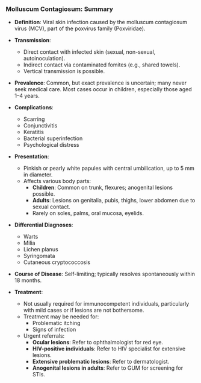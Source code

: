 ### Molluscum Contagiosum: Summary

- **Definition**: Viral skin infection caused by the molluscum contagiosum virus (MCV), part of the poxvirus family (Poxviridae).

- **Transmission**:
  - Direct contact with infected skin (sexual, non-sexual, autoinoculation).
  - Indirect contact via contaminated fomites (e.g., shared towels).
  - Vertical transmission is possible.

- **Prevalence**: Common, but exact prevalence is uncertain; many never seek medical care. Most cases occur in children, especially those aged 1–4 years.

- **Complications**:
  - Scarring
  - Conjunctivitis
  - Keratitis
  - Bacterial superinfection
  - Psychological distress

- **Presentation**:
  - Pinkish or pearly white papules with central umbilication, up to 5 mm in diameter.
  - Affects various body parts:
    - **Children**: Common on trunk, flexures; anogenital lesions possible.
    - **Adults**: Lesions on genitalia, pubis, thighs, lower abdomen due to sexual contact.
    - Rarely on soles, palms, oral mucosa, eyelids.

- **Differential Diagnoses**:
  - Warts
  - Milia
  - Lichen planus
  - Syringomata
  - Cutaneous cryptococcosis

- **Course of Disease**: Self-limiting; typically resolves spontaneously within 18 months. 

- **Treatment**:
  - Not usually required for immunocompetent individuals, particularly with mild cases or if lesions are not bothersome.
  - Treatment may be needed for:
    - Problematic itching
    - Signs of infection
  - Urgent referrals:
    - **Ocular lesions**: Refer to ophthalmologist for red eye.
    - **HIV-positive individuals**: Refer to HIV specialist for extensive lesions.
    - **Extensive problematic lesions**: Refer to dermatologist.
    - **Anogenital lesions in adults**: Refer to GUM for screening for STIs.